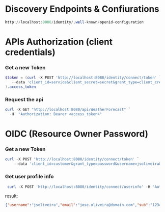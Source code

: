 # Discovery Endpoints & Confiurations

```powershell
http://localhost:8080/identity/.well-known/openid-configuration
```  

# APIs Authorization  (client credentials)

### Get a new Token
```powershell
$token = (curl -X POST 'http://localhost:8080/identity/connect/token' `
   --data 'client_id=service&client_secret=secret&grant_type=client_credentials&scope=weather.read' | ConvertFrom-Json
).access_token
```  

### Request the api


```powershell
curl -X GET "http://localhost:8080/api/WeatherForecast" `
  -H  "Authorization: Bearer <access_token>"
```

# OIDC (Resource Owner Password)

### Get a new Token

```powershell
curl -X POST 'http://localhost:8080/identity/connect/token' `
    --data 'client_id=customer&grant_type=password&username=jsoliveira&password=1234&scope=openid profile'
```

### Get user profile info

```powershell
 curl -X POST 'http://localhost:8080/identity/connect/userinfo' -H "Authorization: Bearer <acess_token>"
```

result:

 ```json 
 {"username":"jsoliveira","email":"jose.oliveira@domain.com","sub":"1234"}
 ```
